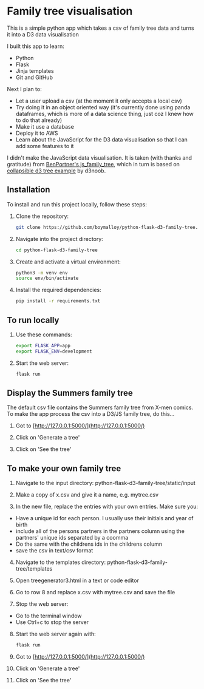 # Family tree visualisation

This is a simple python app which takes a csv of family tree data and turns it into a D3 data visualisation 

I built this app to learn:
* Python
* Flask
* Jinja templates
* Git and GitHub

Next I plan to:
* Let a user upload a csv (at the moment it only accepts a local csv)
* Try doing it in an object oriented way (it's currently done using panda dataframes, which is more of a data science thing, just coz I knew how to do that already)
* Make it use a database
* Deploy it to AWS
* Learn about the JavaScript for the D3 data visualisation so that I can add some features to it 

I didn't make the JavaScript data visualisation. It is taken (with thanks and gratitude) from [BenPortner's js_family_tree](https://github.com/BenPortner/js_family_tree), which in turn is based on [collapsible d3 tree example](https://gist.github.com/d3noob/43a860bc0024792f8803bba8ca0d5ecd) by d3noob.

## Installation
To install and run this project locally, follow these steps:

1. Clone the repository:
    ```bash
    git clone https://github.com/boymalloy/python-flask-d3-family-tree.git
    ```

2. Navigate into the project directory:
    ```bash
    cd python-flask-d3-family-tree
    ```

3. Create and activate a virtual environment:
    ```bash
    python3 -m venv env
    source env/bin/activate
    ```

4. Install the required dependencies:
    ```bash
    pip install -r requirements.txt
    ```
## To run locally

1. Use these commands:
    ```bash
    export FLASK_APP=app
    export FLASK_ENV=development
    ```
2. Start the web server:
    ```bash
    flask run
    ```
## Display the Summers family tree

The default csv file contains the Summers family tree from X-men comics. To make the app process the csv into a D3/JS family tree, do this...

1. Got to [http://127.0.0.1:5000/](http://127.0.0.1:5000/)

2. Click on 'Generate a tree'

3. Click on 'See the tree'

## To make your own family tree

1. Navigate to the input directory: python-flask-d3-family-tree/static/input

2. Make a copy of x.csv and give it a name, e.g. mytree.csv

3. In the new file, replace the entries with your own entries. Make sure you:
* Have a unique id for each person. I usually use their initials and year of birth
* include all of the persons partners in the partners column using the partners' unique ids separated by a coomma
* Do the same with the childrens ids in the childrens column
* save the csv in text/csv format

4. Navigate to the templates directory: python-flask-d3-family-tree/templates

5. Open treegenerator3.html in a text or code editor

6. Go to row 8 and replace x.csv with mytree.csv and save the file

7. Stop the web server:
* Go to the terminal window
* Use Ctrl+c to stop the server

8. Start the web server again with:
    ```bash
    flask run
    ```

8. Got to [http://127.0.0.1:5000/](http://127.0.0.1:5000/)

9. Click on 'Generate a tree'

10. Click on 'See the tree'

